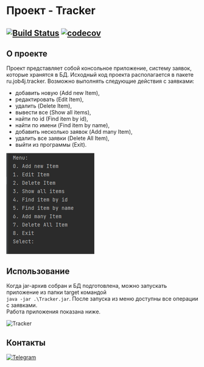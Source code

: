 # Проект - Tracker

[![Build Status](https://travis-ci.com/saimon494/job4j_tracker.svg?branch=master)](https://travis-ci.com/saimon494/job4j_tracker)
[![codecov](https://codecov.io/gh/saimon494/job4j_tracker/branch/master/graph/badge.svg?token=914M0JB7LB)](https://codecov.io/gh/saimon494/job4j_tracker)
---
## О проекте  

Проект представляет собой консольное приложение, систему заявок, которые хранятся в БД.
Исходный код проекта располагается в пакете ru.job4j.tracker. Возможно выполнять следующие действия с заявками:  
- добавить новую (Add new Item),
- редактировать (Edit Item),
- удалить (Delete Item),
- вывести все (Show all items),
- найти по id (Find item by id),
- найти по имени (Find item by name),
- добавить несколько заявок (Add many Item),
- удалить все заявки (Delete All Item),
- выйти из программы (Exit).

![Tracker](images/tracker_menu.png)

## Использование

Когда jar-архив собран и БД подготовлена, можно запускать приложение из папки target командой  
`java -jar .\Tracker.jar`. После запуска из меню доступны все операции с заявками.  
Работа приложения показана ниже.

![Tracker](images/ForGit.gif)

## Контакты
[![Telegram](https://img.shields.io/badge/Telegram-blue?logo=telegram)](https://t.me/GrokDen)
